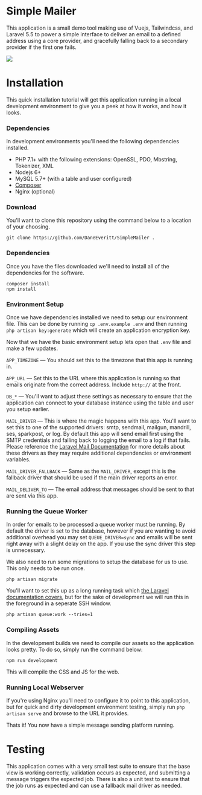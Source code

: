 # Simple Mailer
This application is a small demo tool making use of Vuejs, Tailwindcss, and Laravel 5.5 to power a simple interface to deliver
an email to a defined address using a core provider, and gracefully falling back to a secondary provider if the first one fails.

![](https://i.imgur.com/p2OLsNx.png)

# Installation
This quick installation tutorial will get this application running in a local development environment to give you a peek at
how it works, and how it looks.

### Dependencies
In development environments you'll need the following dependencies installed.

* PHP 7.1+ with the following extensions: OpenSSL, PDO, Mbstring, Tokenizer, XML
* Nodejs 6+
* MySQL 5.7+ (with a table and user configured)
* [Composer](https://getcomposer.org/download/)
* Nginx (optional)

### Download
You'll want to clone this repository using the command below to a location of your choosing.
```
git clone https://github.com/DaneEveritt/SimpleMailer .
```

### Dependencies
Once you have the files downloaded we'll need to install all of the dependencies for the software.

```
composer install
npm install
```

### Environment Setup
Once we have dependencies installed we need to setup our environment file. This can be done by running `cp .env.example .env` and then
running `php artisan key:generate` which will create an application encryption key.

Now that we have the basic environment setup lets open that `.env` file and make a few updates.

`APP_TIMEZONE` — You should set this to the timezone that this app is running in.

`APP_URL` — Set this to the URL where this application is running so that emails originate from the correct address. Include `http://` at the front.

`DB_*` — You'll want to adjust these settings as necessary to ensure that the application can connect to your database instance using the table and user you setup earlier.

`MAIL_DRIVER` — This is where the magic happens with this app. You'll want to set this to one of the supported drivers: smtp, sendmail, mailgun, mandrill, ses, sparkpost, or log. By default this app will send email first using the SMTP credentials and falling back to logging the email to a log if that fails. Please reference the [Laravel Mail Documentation](https://laravel.com/docs/5.5/mail#driver-prerequisites) for more details about these drivers as they may require additional dependencies or environment variables. 

`MAIL_DRIVER_FALLBACK` — Same as the `MAIL_DRIVER`, except this is the fallback driver that should be used if the main driver reports an error.

`MAIL_DELIVER_TO` — The email address that messages should be sent to that are sent via this app.

### Running the Queue Worker
In order for emails to be processed a queue worker must be running. By default the driver is set to the database, however if you are wanting to avoid additional overhead you may set `QUEUE_DRIVER=sync` and emails will be sent right away with a slight delay on the app. If you use the sync driver this step is unnecessary.

We also need to run some migrations to setup the database for us to use. This only needs to be run once.
```
php artisan migrate
```

You'll want to set this up as a long running task which [the Laravel documentation covers](https://laravel.com/docs/5.5/queues#supervisor-configuration), but for the sake of development we will run this in the foreground in a seperate SSH window.
```
php artisan queue:work --tries=1
```

### Compiling Assets
In the development builds we need to compile our assets so the application looks pretty. To do so, simply run the command below:
```
npm run development
```

This will compile the CSS and JS for the web.

### Running Local Webserver
If you're using Nginx you'll need to configure it to point to this application, but for quick and dirty development environment testing, simply run `php artisan serve` and browse to the URL it provides.

Thats it! You now have a simple message sending platform running.

# Testing
This application comes with a very small test suite to ensure that the base view is working correctly, validation occurs as expected, and submitting a message triggers the expected job. There is also a unit test to ensure that the job runs as expected and can use a fallback mail driver as needed.
